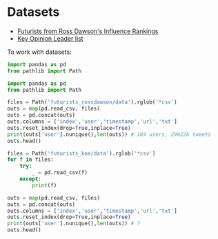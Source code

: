 # Datasets

* [Futurists from Ross Dawson's Influence Rankings](./futurists_rossdawson/)
* [Key Opinion Leader list](./futurists_koe/)

To work with datasets:
```python
import pandas as pd
from pathlib import Path

import pandas as pd
from pathlib import Path

files = Path('futurists_rossdawson/data').rglob('*csv')
outs = map(pd.read_csv, files)
outs = pd.concat(outs)
outs.columns = ['index','user','timestamp','url','txt']
outs.reset_index(drop=True,inplace=True)
print(outs['user'].nunique(),len(outs)) # 184 users, 290226 tweets
outs.head()

files = Path('futurists_koe/data').rglob('*csv')
for f in files:
    try:
        _ = pd.read_csv(f)
    except:
        print(f)

outs = map(pd.read_csv, files)
outs = pd.concat(outs)
outs.columns = ['index','user','timestamp','url','txt']
outs.reset_index(drop=True,inplace=True)
print(outs['user'].nunique(),len(outs)) # ?
outs.head()
```